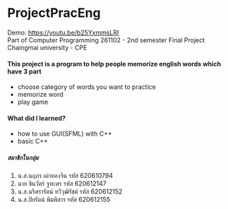 # ProjectPracEng
Demo: https://youtu.be/b25YxmmsLRI \
Part of Computer Programming 261102 - 2nd semester Final Project\
Chaingmai university - CPE

#### This project is a program to help people memorize english words which have 3 part
 * choose category of words you want to practice
 * memorize word
 * play game
 
#### What did I learned?
* how to use GUI(SFML) with C++
* basic C++

##### สมาชิกในกลุ่ม
1. น.ส.นฤภร เผ่าทองจีน รหัส 620610794
2. นาย ชินวัตร์ จูฑะศร รหัส 620612147
3. น.ส.นริศรารัตน์ ทวีวุฒิรัชต์ รหัส 620612152
4. น.ส.ปิยรัตน์ พิมพิสาร รหัส 620612155

